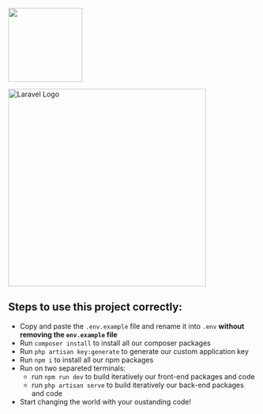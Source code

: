 <p align="center">

<a href="https://getbootstrap.com" target="_blank"><img src="https://miro.medium.com/v2/resize:fit:400/1*onZhQJU7A3ab6V1sHfMRkQ.jpeg" height="150"></a>

<a href="https://laravel.com" target="_blank"><img src="https://raw.githubusercontent.com/laravel/art/master/logo-lockup/5%20SVG/2%20CMYK/1%20Full%20Color/laravel-logolockup-cmyk-red.svg" width="400" alt="Laravel Logo"></a>

</p>

## Steps to use this project correctly:

-   Copy and paste the `.env.example` file and rename it into `.env` **without removing the `env.example` file**
-   Run `composer install` to install all our composer packages
-   Run `php artisan key:generate` to generate our custom application key
-   Run `npm i` to install all our npm packages
-   Run on two separeted terminals:
    -   run `npm run dev` to build iteratively our front-end packages and code
    -   run `php artisan serve` to build iteratively our back-end packages and code
-   Start changing the world with your oustanding code!
